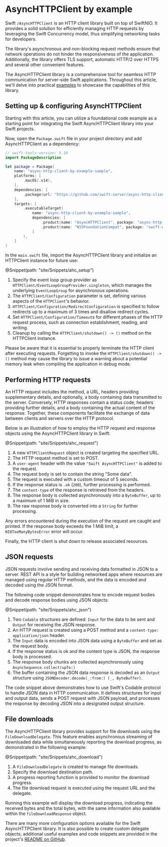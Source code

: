 # AsyncHTTPClient by example

Swift ``/AsyncHTTPClient`` is an HTTP client library built on top of SwiftNIO. It provides a solid solution for efficiently managing HTTP requests by leveraging the Swift Concurrency model, thus simplifying networking tasks for developers.

The library's asynchronous and non-blocking request methods ensure that network operations do not hinder the responsiveness of the application. Additionally, the library offers TLS support, automatic HTTP/2 over HTTPS and several other convenient features.

The AsyncHTTPClient library is a comprehensive tool for seamless HTTP communication for server-side Swift applications. Throughout this article, we'll delve into practical [examples](https://github.com/swift-on-server/async-http-client-by-example-sample) to showcase the capabilities of this library.


## Setting up & configuring AsyncHTTPClient

Starting with this article, you can utilize a foundational code example as a starting point for integrating the Swift AsyncHTTPClient library into your Swift projects.

Now, open the `Package.swift` file in your project directory and add AsyncHTTPClient as a dependency:

```swift
// swift-tools-version: 5.10
import PackageDescription

let package = Package(
    name: "async-http-client-by-example-sample",
    platforms: [
        .macOS(.v14),
    ],
    dependencies: [
        .package(url: "https://github.com/swift-server/async-http-client.git", from: "1.9.0")
    ],
    targets: [
        .executableTarget(
            name: "async-http-client-by-example-sample",
            dependencies: [
                .product(name: "AsyncHTTPClient", package: "async-http-client"),
                .product(name: "NIOFoundationCompat", package: "swift-nio"),
            ]
        ),
    ]
)
```

In the `main.swift` file, import the AsyncHTTPClient library and initialize an HTTPClient instance for future use:

@Snippet(path: "site/Snippets/ahc_setup")

1. Specify the event loop group provider as ``HTTPClient/EventLoopGroupProvider.singleton``, which manages the underlying ``EventLoopGroup`` for asynchronous operations.
2. The ``HTTPClient/Configuration`` parameter is set, defining various aspects of the ``HTTPClient``'s behavior.
3. ``HTTPClient/Configuration/RedirectConfiguration`` is specified to follow redirects up to a maximum of 3 times and disallow redirect cycles.
4. Set ``HTTPClient/Configuration/Timeout``s for different phases of the HTTP request process, such as connection establishment, reading, and writing.
5. Cleanup by calling the ``HTTPClient/shutdown() -> ()`` method on the HTTPClient instance.

Please be aware that it is essential to properly terminate the HTTP client after executing requests. Forgetting to invoke the ``HTTPClient/shutdown() -> ()`` method may cause the library to issue a warning about a potential memory leak when compiling the application in debug mode.


## Performing HTTP requests

An HTTP request includes the method, a URL, headers providing supplementary details, and optionally, a body containing data transmitted to the server. Conversely, HTTP responses contain a status code, headers providing further details, and a body containing the actual content of the response. Together, these components facilitate the exchange of data between clients and servers over the HTTP protocol.

Below is an illustration of how to employ the HTTP request and response objects using the AsyncHTTPClient library in Swift:

@Snippet(path: "site/Snippets/ahc_request")

1. A new ``HTTPClientRequest`` object is created targeting the specified URL.
2. The HTTP request method is set to POST.
3. A `user-agent` header with the value `"Swift AsyncHTTPClient"` is added to the request.
4. The request body is set to contain the string "Some data".
5. The request is executed with a custom timeout of 5 seconds.
6. If the response status is `.ok` (`200`), further processing is performed.
7. The `content-type` of the response is retrieved from the headers.
8. The response body is collected asynchronously into a ``ByteBuffer``, up to a maximum of 1 MiB in size.
9. The raw response body is converted into a ``String`` for further processing.

Any errors encountered during the execution of the request are caught and printed. If the response body exceeds the 1 MiB limit, a ``NIOTooManyBytesError`` error will occur.

Finally, the HTTP client is shut down to release associated resources.

## JSON requests

JSON requests involve sending and receiving data formatted in JSON to a server. REST API is a style for building networked apps where resources are managed using regular HTTP methods, and the data is encoded and decoded using the JSON format.

The following code snippet demonstrates how to encode request bodies and decode response bodies using JSON objects:

@Snippet(path: "site/Snippets/ahc_json")

1. Two ``Codable`` structures are defined: `Input` for the data to be sent and `Output` for receiving the JSON response.
2. An HTTP request is created using a POST method and a `content-type: application/json` header.
3. The `Input` data is encoded into JSON data using a ``ByteBuffer`` and set as the request body.
4. If the response status is ok and the content type is JSON, the response body is processed.
5. The response body chunks are collected asynchronously using ``AsyncSequence.collect(upTo:)``
6. The buffer containing the JSON data response is decoded as an `Output` structure using ``JSONDecoder.decode(_:from:) (_, ByteBuffer)``.

The code snippet above demonstrates how to use Swift's Codable protocol to handle JSON data in HTTP communication. It defines structures for input and output data, sends a POST request with JSON payload, and processes the response by decoding JSON into a designated output structure.

## File downloads

The AsyncHTTPClient library provides support for file downloads using the ``FileDownloadDelegate``. This feature enables asynchronous streaming of downloaded data while simultaneously reporting the download progress, as demonstrated in the following example:

@Snippet(path: "site/Snippets/ahc_download")

1. A ``FileDownloadDelegate`` is created to manage file downloads.
2. Specify the download destination path.
3. A progress reporting function is provided to monitor the download progress.
4. The file download request is executed using the request URL and the delegate.

Running this example will display the download progress, indicating the received bytes and the total bytes, with the same information also available within the `fileDownloadResponse` object.

There are many more configuration options available for the Swift AsyncHTTPClient library. It is also possible to create custom delegate objects; additional useful examples and code snippets are provided in the project's [README on GitHub](https://github.com/swift-server/async-http-client).

